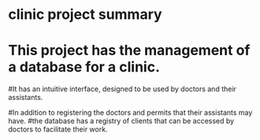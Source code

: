 # clinic project summary

# This project has the management of a database for a clinic.

#It has an intuitive interface, designed to be used by doctors and their assistants.

#In addition to registering the doctors and permits that their assistants may have.
#the database has a registry of clients that can be accessed by doctors to facilitate their work.
